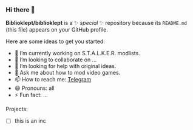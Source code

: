 ### Hi there 👋

**Biblioklept/biblioklept** is a ✨ _special_ ✨ repository because its `README.md` (this file) appears on your GitHub profile.

Here are some ideas to get you started:

- 🔭 I’m currently working on S.T.A.L.K.E.R. modlists.
- 👯 I’m looking to collaborate on ...
- 🤔 I’m looking for help with original ideas.
- 💬 Ask me about how to mod video games.
- 📫 How to reach me: [Telegram](t.me/biblioklept)
- 😄 Pronouns: all
- ⚡ Fun fact: ...

Projects:
- [ ] this is an inc
